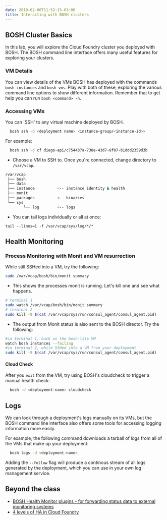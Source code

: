 ```yaml
---
date: 2018-02-06T11:52:15-03:00
title: Interacting with BOSH clusters
---
```


## BOSH Cluster Basics

In this lab, you will explore the Cloud Foundry cluster you deployed with BOSH.
The BOSH command line interface offers many useful features for exploring your clusters.

### VM Details

You can view details of the VMs BOSH has deployed with the commands `bosh instances` and `bosh vms`. Play with both of these, exploring the various command line options to show different information. Remember that to get help you can run `bosh <command> -h`.

### Accessing VMs

You can 'SSH' to any virtual machine deployed by BOSH.

```sh
  bosh ssh -d <deployment name> <instance-group/<instance-id>>
```

For example:

```sh
  bosh ssh -d cf diego-api/c754437a-738e-43d7-8f07-b1ddd2359d3b
```

* Choose a VM to SSH to. Once you're connected, change directory to `/var/vcap`.

```bash
/var/vcap
 ├── bosh
 ├── data
 ├── instance          <-- instance identity & health
 ├── monit
 ├── packages          <-- binaries
 └── sys
        └── log        <-- logs
```
* You can tail logs individually or all at once:

```
tail --lines=1 -f /var/vcap/sys/log/*/*
```

## Health Monitoring

### Process Monitoring with Monit and VM resurrection


While still SSHed into a VM, try the following:

```sh
sudo /var/vcap/bosh/bin/monit summary
```

* This shows the processes monit is running.  Let's kill one and see what happens.

```bash
# terminal 1
sudo watch /var/vcap/bosh/bin/monit summary
# terminal 2
sudo kill -9 $(cat /var/vcap/sys/run/consul_agent/consul_agent.pid)
```

* The output from Monit status is also sent to the BOSH director. Try the following:

```sh
#in terminal 1, back on the bosh-lite VM
watch bosh instances --failing
#in terminal 2, while SSHed into a VM from your deployment
sudo kill -9 $(cat /var/vcap/sys/run/consul_agent/consul_agent.pid)
```
#### Cloud Check

After you `exit` from the VM, try using BOSH's cloudcheck to trigger a manual health check:

```sh
  bosh -d <deployment-name> cloudcheck
```

## Logs

We can look through a deployment's logs manually on its VMs, but the BOSH command line interface also offers some tools for accessing logging information more easily.

For example, the following command downloads a tarball of logs from all of the VMs that make up your deployment:

```sh
  bosh logs -d <deployment-name>
```

Adding the `--follow` flag will produce a continous stream of all logs generated by the deployment, which you can use in your own log management service.

## Beyond the class

* [BOSH Health Monitor plugins - for forwarding status data to external monitoring systems](http://bosh.io/docs/hm-config.html)
* [4 levels of HA in Cloud Foundry](http://blog.pivotal.io/pivotal-cloud-foundry/products/the-four-levels-of-ha-in-pivotal-cf)
